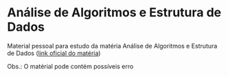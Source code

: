 # Análise de Algoritmos e Estrutura de Dados

Material pessoal para estudo da matéria Análise de Algoritmos e Estrutura de Dados ([link oficial do matéria](http://www.each.usp.br/digiampietri/SIN5013/))

Obs.: O matérial pode contém possíveis erro
